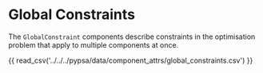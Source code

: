 # Global Constraints

The `GlobalConstraint` components describe constraints in the optimisation
problem that apply to multiple components at once.

{{ read_csv('../../../pypsa/data/component_attrs/global_constraints.csv') }}
